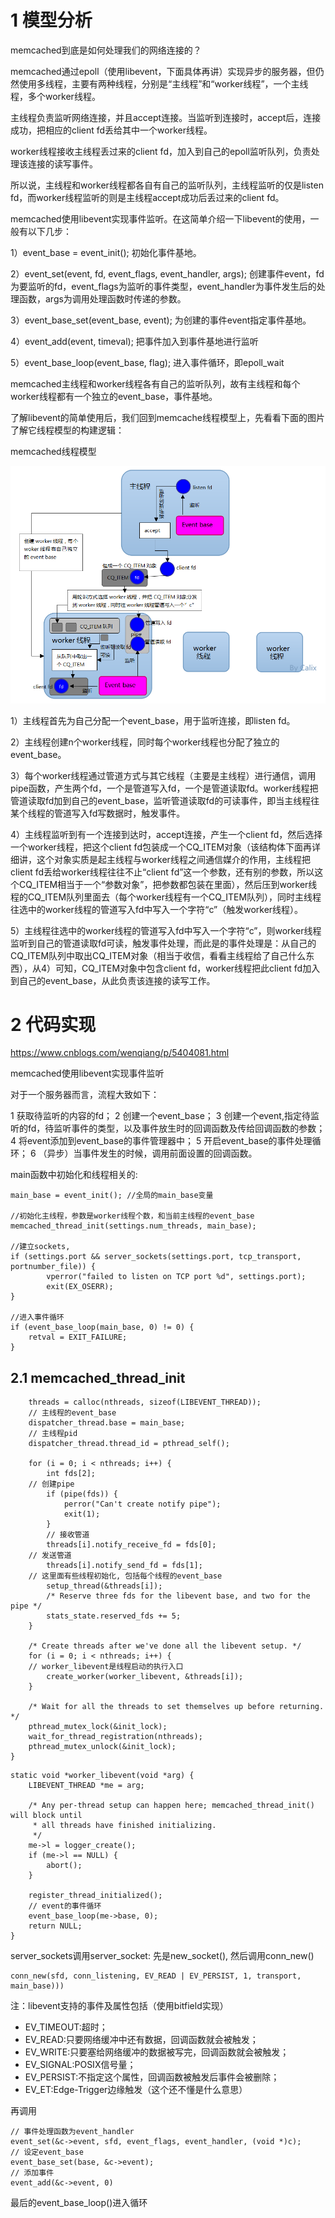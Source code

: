 # 1 模型分析

memcached到底是如何处理我们的网络连接的？

memcached通过epoll（使用libevent，下面具体再讲）实现异步的服务器，但仍然使用多线程，主要有两种线程，分别是“主线程”和“worker线程”，一个主线程，多个worker线程。

主线程负责监听网络连接，并且accept连接。当监听到连接时，accept后，连接成功，把相应的client fd丢给其中一个worker线程。

worker线程接收主线程丢过来的client fd，加入到自己的epoll监听队列，负责处理该连接的读写事件。

所以说，主线程和worker线程都各自有自己的监听队列，主线程监听的仅是listen fd，而worker线程监听的则是主线程accept成功后丢过来的client fd。

memcached使用libevent实现事件监听。在这简单介绍一下libevent的使用，一般有以下几步：

1）event_base = event_init(); 初始化事件基地。

2）event_set(event, fd, event_flags, event_handler, args); 创建事件event，fd为要监听的fd，event_flags为监听的事件类型，event_handler为事件发生后的处理函数，args为调用处理函数时传递的参数。

3）event_base_set(event_base, event); 为创建的事件event指定事件基地。

4）event_add(event, timeval); 把事件加入到事件基地进行监听

5）event_base_loop(event_base, flag); 进入事件循环，即epoll_wait

memcached主线程和worker线程各有自己的监听队列，故有主线程和每个worker线程都有一个独立的event_base，事件基地。

了解libevent的简单使用后，我们回到memcache线程模型上，先看看下面的图片了解它线程模型的构建逻辑：

memcached线程模型

![config](./images/1.png)

1）主线程首先为自己分配一个event_base，用于监听连接，即listen fd。

2）主线程创建n个worker线程，同时每个worker线程也分配了独立的event_base。

3）每个worker线程通过管道方式与其它线程（主要是主线程）进行通信，调用pipe函数，产生两个fd，一个是管道写入fd，一个是管道读取fd。worker线程把管道读取fd加到自己的event_base，监听管道读取fd的可读事件，即当主线程往某个线程的管道写入fd写数据时，触发事件。

4）主线程监听到有一个连接到达时，accept连接，产生一个client fd，然后选择一个worker线程，把这个client fd包装成一个CQ_ITEM对象（该结构体下面再详细讲，这个对象实质是起主线程与worker线程之间通信媒介的作用，主线程把client fd丢给worker线程往往不止“client fd”这一个参数，还有别的参数，所以这个CQ_ITEM相当于一个“参数对象”，把参数都包装在里面），然后压到worker线程的CQ_ITEM队列里面去（每个worker线程有一个CQ_ITEM队列），同时主线程往选中的worker线程的管道写入fd中写入一个字符“c”（触发worker线程）。

5）主线程往选中的worker线程的管道写入fd中写入一个字符“c”，则worker线程监听到自己的管道读取fd可读，触发事件处理，而此是的事件处理是：从自己的CQ_ITEM队列中取出CQ_ITEM对象（相当于收信，看看主线程给了自己什么东西），从4）可知，CQ_ITEM对象中包含client fd，worker线程把此client fd加入到自己的event_base，从此负责该连接的读写工作。

# 2 代码实现

https://www.cnblogs.com/wenqiang/p/5404081.html

memcached使用libevent实现事件监听

对于一个服务器而言，流程大致如下：

1 获取待监听的内容的fd；
2 创建一个event_base；
3 创建一个event,指定待监听的fd，待监听事件的类型，以及事件放生时的回调函数及传给回调函数的参数；
4 将event添加到event_base的事件管理器中；
5 开启event_base的事件处理循环；
6 （异步）当事件发生的时候，调用前面设置的回调函数。


main函数中初始化和线程相关的:

```
main_base = event_init(); //全局的main_base变量

//初始化主线程，参数是worker线程个数，和当前主线程的event_base
memcached_thread_init(settings.num_threads, main_base);
 
//建立sockets, 
if (settings.port && server_sockets(settings.port, tcp_transport, portnumber_file)) {
        vperror("failed to listen on TCP port %d", settings.port);
        exit(EX_OSERR);
}

//进入事件循环
if (event_base_loop(main_base, 0) != 0) {
    retval = EXIT_FAILURE;
}
```

## 2.1 memcached_thread_init

```
    threads = calloc(nthreads, sizeof(LIBEVENT_THREAD));
    // 主线程的event_base
    dispatcher_thread.base = main_base;
    // 主线程pid
    dispatcher_thread.thread_id = pthread_self();

    for (i = 0; i < nthreads; i++) {
        int fds[2];
	// 创建pipe
        if (pipe(fds)) {
            perror("Can't create notify pipe");
            exit(1);
        }
        // 接收管道
        threads[i].notify_receive_fd = fds[0];
	// 发送管道
        threads[i].notify_send_fd = fds[1];
	// 这里面有些线程初始化, 包括每个线程的event_base
        setup_thread(&threads[i]);
        /* Reserve three fds for the libevent base, and two for the pipe */
        stats_state.reserved_fds += 5;
    }

    /* Create threads after we've done all the libevent setup. */
    for (i = 0; i < nthreads; i++) {
	// worker_libevent是线程启动的执行入口
        create_worker(worker_libevent, &threads[i]);
    }

    /* Wait for all the threads to set themselves up before returning. */
    pthread_mutex_lock(&init_lock);
    wait_for_thread_registration(nthreads);
    pthread_mutex_unlock(&init_lock);
}
```

```
static void *worker_libevent(void *arg) {
    LIBEVENT_THREAD *me = arg;

    /* Any per-thread setup can happen here; memcached_thread_init() will block until
     * all threads have finished initializing.
     */
    me->l = logger_create();
    if (me->l == NULL) {
        abort();
    }

    register_thread_initialized();
    // event的事件循环
    event_base_loop(me->base, 0);
    return NULL;
}
```





server_sockets调用server_socket: 先是new_socket(), 然后调用conn_new()

```
conn_new(sfd, conn_listening, EV_READ | EV_PERSIST, 1, transport, main_base)))
```

注：libevent支持的事件及属性包括（使用bitfield实现）

- EV_TIMEOUT:超时；
- EV_READ:只要网络缓冲中还有数据，回调函数就会被触发；
- EV_WRITE:只要塞给网络缓冲的数据被写完，回调函数就会被触发；
- EV_SIGNAL:POSIX信号量；
- EV_PERSIST:不指定这个属性，回调函数被触发后事件会被删除；
- EV_ET:Edge-Trigger边缘触发（这个还不懂是什么意思）

再调用

```
// 事件处理函数为event_handler
event_set(&c->event, sfd, event_flags, event_handler, (void *)c);
// 设定event_base
event_base_set(base, &c->event);
// 添加事件
event_add(&c->event, 0)
```

最后的event_base_loop()进入循环


